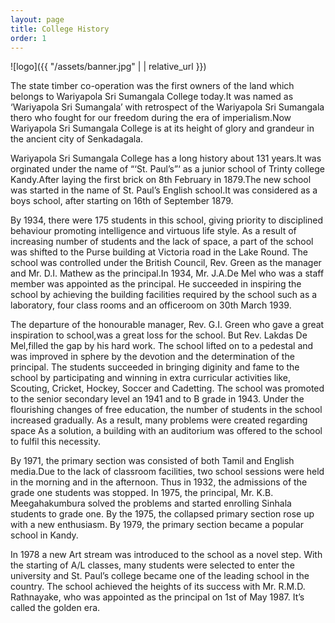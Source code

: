 ```yaml
---
layout: page
title: College History
order: 1
---
```

![logo]({{ "/assets/banner.jpg" | | relative_url }})

The state timber co-operation was the first owners of the land which belongs to Wariyapola Sri Sumangala College today.It was named as ‘Wariyapola Sri Sumangala’ with retrospect of the Wariyapola Sri Sumangala thero who fought for our freedom during the era of imperialism.Now Wariyapola Sri Sumangala College is at its height of glory and grandeur in the ancient city of Senkadagala.


Wariyapola Sri Sumangala College has a long history about 131 years.It was orginated under the name of “‘St. Paul’s”‘ as a junior school of Trinty college Kandy.After laying the first brick on 8th February in 1879.The new school was started in the name of St. Paul’s English school.It was considered as a boys school, after starting on 16th of September 1879.

By 1934, there were 175 students in this school, giving priority to disciplined behaviour promoting intelligence and virtuous life style. As a result of increasing number of students and the lack of space, a part of the school was shifted to the Purse building at Victoria road in the Lake Round. The school was controlled under the British Council, Rev. Green as the manager and Mr. D.I. Mathew as the principal.In 1934, Mr. J.A.De Mel who was a staff member was appointed as the principal. He succeeded in inspiring the school by achieving the building facilities required by the school such as a laboratory, four class rooms and an officeroom on 30th March 1939.


The departure of the honourable manager, Rev. G.I. Green who gave a great inspiration to school,was a great loss for the school. But Rev. Lakdas De Mel,filled the gap by his hard work. The school lifted on to a pedestal and was improved in sphere by the devotion and the determination of the principal. The students succeeded in bringing diginity and fame to the school by participating and winning in extra curricular activities like, Scouting, Cricket, Hockey, Soccer and Cadetting. The school was promoted to the senior secondary level an 1941 and to B grade in 1943. Under the flourishing changes of free education, the number of students in the school increased gradually. As a result, many problems were created regarding space As a solution, a building with an auditorium was offered to the school to fulfil this necessity.


By 1971, the primary section was consisted of both Tamil and English media.Due to the lack of classroom facilities, two school sessions were held in the morning and in the afternoon. Thus in 1932, the admissions of the grade one students was stopped. In 1975, the principal, Mr. K.B. Meegahakumbura solved the problems and started enrolling Sinhala students to grade one. By the 1975, the collapsed primary section rose up with a new enthusiasm. By 1979, the primary section became a popular school in Kandy.


In 1978 a new Art stream was introduced to the school as a novel step. With the starting of A/L classes, many students were selected to enter the university and St. Paul’s college became one of the leading school in the country. The school achieved the heights of its success with Mr. R.M.D. Rathnayake, who was appointed as the principal on 1st of May 1987. It’s called the golden era.